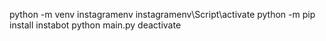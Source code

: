 python -m venv instagramenv
instagramenv\Script\activate
python -m pip install instabot
python main.py
deactivate